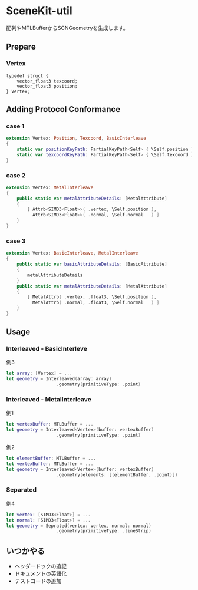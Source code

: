 # SceneKit-util

配列やMTLBufferからSCNGeometryを生成します。

## Prepare

### Vertex

``` Metal
typedef struct {
    vector_float3 texcoord;
    vector_float3 position;
} Vertex;
```

## Adding Protocol Conformance

### case 1

``` Swift
extension Vertex: Position, Texcoord, BasicInterleave
{
    static var positionKeyPath: PartialKeyPath<Self> { \Self.position }
    static var texcoordKeyPath: PartialKeyPath<Self> { \Self.texcoord }
}
```

### case 2

``` Swift
extension Vertex: MetalInterleave
{
    public static var metalAttributeDetails: [MetalAttribute]
    {
        [ Attrb<SIMD3<Float>>( .vertex, \Self.position ),
          Attrb<SIMD3<Float>>( .normal, \Self.normal   ) ]
    }
}
```

### case 3

``` Swift
extension Vertex: BasicInterleave, MetalInterleave
{
    public static var basicAttributeDetails: [BasicAttribute]
    {
        metalAttributeDetails
    }
    public static var metalAttributeDetails: [MetalAttribute]
    {
        [ MetalAttrb( .vertex, .float3, \Self.position ),
          MetalAttrb( .normal, .float3, \Self.normal   ) ]
    }
}
```

## Usage

### Interleaved - BasicInterleve

例3
``` Swift
let array: [Vertex] = ...
let geometry = Interleaved(array: array)
                   .geometry(primitiveType: .point)
```

### Interleaved - MetalInterleave

例1
``` Swift
let vertexBuffer: MTLBuffer = ...
let geometry = Interleaved<Vertex>(buffer: vertexBuffer)
                   .geometry(primitiveType: .point)
```

例2
``` Swift
let elementBuffer: MTLBuffer = ...
let vertexBuffer: MTLBuffer = ...
let geometry = Interleaved<Vertex>(buffer: vertexBuffer)
                   .geometry(elements: [(elementBuffer, .point)])
```

### Separated

例4
``` Swift
let vertex: [SIMD3<Float>] = ...
let normal: [SIMD3<Float>] = ...
let geometry = Seprated(vertex: vertex, normal: normal)
                   .geometry(primitiveType: .lineStrip)
```

## いつかやる

- ヘッダードックの追記
- ドキュメントの英語化
- テストコードの追加
